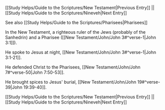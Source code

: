 [[Study Helps/Guide to the Scriptures/New Testament|Previous Entry]]  ||  [[Study Helps/Guide to the Scriptures/Nineveh|Next Entry]]

 See also [[Study Helps/Guide to the Scriptures/Pharisees|Pharisees]]

 In the New Testament, a righteous ruler of the Jews (probably of the Sanhedrin) and a Pharisee ([[New Testament/John/John 3#^verse-1|John 3:1]]).

 He spoke to Jesus at night, [[New Testament/John/John 3#^verse-1|John 3:1-21]].

 He defended Christ to the Pharisees, [[New Testament/John/John 7#^verse-50|John 7:50-53]].

 He brought spices to Jesus' burial, [[New Testament/John/John 19#^verse-39|John 19:39-40]].

[[Study Helps/Guide to the Scriptures/New Testament|Previous Entry]]  ||  [[Study Helps/Guide to the Scriptures/Nineveh|Next Entry]]